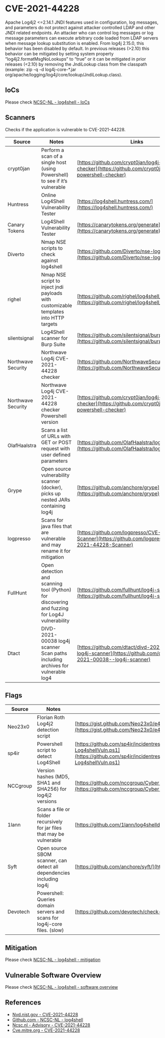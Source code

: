 # CVE-2021-44228

Apache Log4j2 <=2.14.1 JNDI features used in configuration, log messages, and parameters do not protect against attacker controlled LDAP and other JNDI related endpoints. An attacker who can control log messages or log message parameters can execute arbitrary code loaded from LDAP servers when message lookup substitution is enabled. From log4j 2.15.0, this behavior has been disabled by default. In previous releases (>2.10) this behavior can be mitigated by setting system property “log4j2.formatMsgNoLookups” to “true” or it can be mitigated in prior releases (<2.10) by removing the JndiLookup class from the classpath (example: zip -q -d log4j-core-\*.jar org/apache/logging/log4j/core/lookup/JndiLookup.class).

## IoCs

Please check [NCSC-NL - log4shell - IoCs](https://github.com/NCSC-NL/log4shell/blob/main/iocs/README.md)

## Scanners

Checks if the application is vulnerable to CVE-2021-44228.

| Source             | Notes                                                                                         | Links                                                                                                              |
| ------------------ | --------------------------------------------------------------------------------------------- | ------------------------------------------------------------------------------------------------------------------ |
| crypt0jan          | Perform a scan of a single host (using Powershell) to see if it’s vulnerable                  | [https://github.com/crypt0jan/log4j-powershell-checker](https://github.com/crypt0jan/log4j-powershell-checker)     |
| Huntress           | Online Log4Shell Vulnerability Tester                                                         | [https://log4shell.huntress.com/](https://log4shell.huntress.com/)                                                 |
| Canary Tokens      | Log4Shell Vulnerability Tester                                                                | [https://canarytokens.org/generate](https://canarytokens.org/generate)                                             |
| Diverto            | Nmap NSE scripts to check against log4shell                                                   | [https://github.com/Diverto/nse-log4shell](https://github.com/Diverto/nse-log4shell)                               |
| righel             | Nmap NSE script to inject jndi payloads with customizable templates into HTTP targets         | [https://github.com/righel/log4shell_nse](https://github.com/righel/log4shell_nse)                                 |
| silentsignal       | Log4Shell scanner for Burp Suite                                                              | [https://github.com/silentsignal/burp-log4shell](https://github.com/silentsignal/burp-log4shell)                   |
| Northwave Security | Northwave Log4j CVE-2021-44228 checker                                                        | [https://github.com/NorthwaveSecurity/log4jcheck](https://github.com/NorthwaveSecurity/log4jcheck)                 |
| Northwave Security | Northwave Log4j CVE-2021-44228 checker Powershell version                                     | [https://github.com/crypt0jan/log4j-powershell-checker](https://github.com/crypt0jan/log4j-powershell-checker)     |
| OlafHaalstra       | Scans a list of URLs with GET or POST request with user defined parameters                    | [https://github.com/OlafHaalstra/log4jcheck](https://github.com/OlafHaalstra/log4jcheck)                           |
| Grype              | Open source vulnerability scanner (docker), picks up nested JARs containing log4j             | [https://github.com/anchore/grype](https://github.com/anchore/grype)                                               |
| logpresso          | Scans for java files that are vulnerable and may rename it for mitigation                     | [https://github.com/logpresso/CVE-2021-44228-Scanner](https://github.com/logpresso/CVE-2021-44228-Scanner)         |
| FullHunt           | Open detection and scanning tool (Python) for discovering and fuzzing for Log4J vulnerability | [https://github.com/fullhunt/log4j-scan](https://github.com/fullhunt/log4j-scan)                                   |
| Dtact              | DIVD-2021-00038 log4j scanner Scan paths including archives for vulnerable log4               | [https://github.com/dtact/divd-2021-00038--log4j-scanner](https://github.com/dtact/divd-2021-00038--log4j-scanner) |

## Flags

| Source   | Notes                                                                     | Links                                                                                                                                                                                                                          |
| -------- | ------------------------------------------------------------------------- | ------------------------------------------------------------------------------------------------------------------------------------------------------------------------------------------------------------------------------ |
| Neo23x0  | Florian Roth Log4j2 detection script                                      | [https://gist.github.com/Neo23x0/e4c8b03ff8cdf1fa63b7d15db6e3860b](https://gist.github.com/Neo23x0/e4c8b03ff8cdf1fa63b7d15db6e3860b)                                                                                           |
| sp4ir    | Powershell script to detect Log4Shell                                     | [https://github.com/sp4ir/incidentresponse/blob/35a2faae8512884bcd753f0de3fa1adc6ec326ed/Get-Log4shellVuln.ps1](https://github.com/sp4ir/incidentresponse/blob/35a2faae8512884bcd753f0de3fa1adc6ec326ed/Get-Log4shellVuln.ps1) |
| NCCgroup | Version hashes (MD5, SHA1 and SHA256) for log4j2 versions                 | [https://github.com/nccgroup/Cyber-Defence/tree/master/Intelligence/CVE-2021-44228](https://github.com/nccgroup/Cyber-Defence/tree/master/Intelligence/CVE-2021-44228)                                                         |
| 1lann    | Scans a file or folder recursively for jar files that may be vulnerable   | [https://github.com/1lann/log4shelldetect](https://github.com/1lann/log4shelldetect)                                                                                                                                           |
| Syft     | Open source SBOM scanner, can detect all dependencies including log4j     | [https://github.com/anchore/syft/](https://github.com/anchore/syft/)                                                                                                                                                           |
| Devotech | Powershell: Queries domain servers and scans for log4j-core files. (slow) | [https://github.com/devotech/check-log4j](https://github.com/devotech/check-log4j)                                                                                                                                             |

## Mitigation

Please check [NCSC-NL - log4shell - mitigation](https://github.com/NCSC-NL/log4shell/blob/main/mitigation/README.md)

## Vulnerable Software Overview

Please check [NCSC-NL - log4shell - software overview](https://github.com/NCSC-NL/log4shell/blob/main/software/README.md)

## References

- [Nvd.nist.gov - CVE-2021-44228](https://nvd.nist.gov/vuln/detail/CVE-2021-44228)
- [Github.com - NCSC-NL - log4shell](https://github.com/NCSC-NL/log4shell)
- [Ncsc.nl - Advisory - CVE-2021-44228](https://www.ncsc.nl/actueel/advisory?id=NCSC-2021-1052)
- [Cve.mitre.org - CVE-2021-44228](https://cve.mitre.org/cgi-bin/cvename.cgi?name=CVE-2021-44228)
